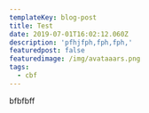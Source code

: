 ```yaml
---
templateKey: blog-post
title: Test
date: 2019-07-01T16:02:12.060Z
description: 'pfhjfph,fph,fph,'
featuredpost: false
featuredimage: /img/avataaars.png
tags:
  - cbf
---
```

bfbfbff
